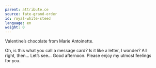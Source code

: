 ```yaml
---
parent: attribute.ce
source: fate-grand-order
id: royal-white-steed
language: en
weight: 0
---
```


Valentine’s chocolate from Marie Antoinette.

Oh, is this what you call a message card?
Is it like a letter, I wonder? All right, then…
Let’s see…
Good afternoon.
Please enjoy my utmost feelings for you.

